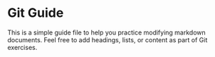 # Git Guide

This is a simple guide file to help you practice modifying markdown documents.
Feel free to add headings, lists, or content as part of Git exercises.
